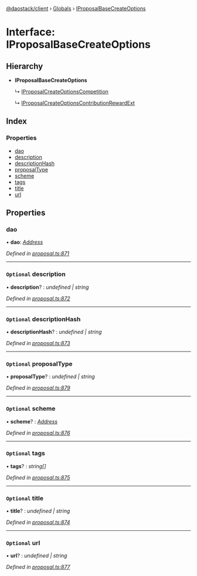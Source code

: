 [@daostack/client](../README.md) › [Globals](../globals.md) › [IProposalBaseCreateOptions](iproposalbasecreateoptions.md)

# Interface: IProposalBaseCreateOptions

## Hierarchy

* **IProposalBaseCreateOptions**

  ↳ [IProposalCreateOptionsCompetition](iproposalcreateoptionscompetition.md)

  ↳ [IProposalCreateOptionsContributionRewardExt](iproposalcreateoptionscontributionrewardext.md)

## Index

### Properties

* [dao](iproposalbasecreateoptions.md#dao)
* [description](iproposalbasecreateoptions.md#optional-description)
* [descriptionHash](iproposalbasecreateoptions.md#optional-descriptionhash)
* [proposalType](iproposalbasecreateoptions.md#optional-proposaltype)
* [scheme](iproposalbasecreateoptions.md#optional-scheme)
* [tags](iproposalbasecreateoptions.md#optional-tags)
* [title](iproposalbasecreateoptions.md#optional-title)
* [url](iproposalbasecreateoptions.md#optional-url)

## Properties

###  dao

• **dao**: *[Address](../globals.md#address)*

*Defined in [proposal.ts:871](https://github.com/daostack/client/blob/1bc237e/src/proposal.ts#L871)*

___

### `Optional` description

• **description**? : *undefined | string*

*Defined in [proposal.ts:872](https://github.com/daostack/client/blob/1bc237e/src/proposal.ts#L872)*

___

### `Optional` descriptionHash

• **descriptionHash**? : *undefined | string*

*Defined in [proposal.ts:873](https://github.com/daostack/client/blob/1bc237e/src/proposal.ts#L873)*

___

### `Optional` proposalType

• **proposalType**? : *undefined | string*

*Defined in [proposal.ts:879](https://github.com/daostack/client/blob/1bc237e/src/proposal.ts#L879)*

___

### `Optional` scheme

• **scheme**? : *[Address](../globals.md#address)*

*Defined in [proposal.ts:876](https://github.com/daostack/client/blob/1bc237e/src/proposal.ts#L876)*

___

### `Optional` tags

• **tags**? : *string[]*

*Defined in [proposal.ts:875](https://github.com/daostack/client/blob/1bc237e/src/proposal.ts#L875)*

___

### `Optional` title

• **title**? : *undefined | string*

*Defined in [proposal.ts:874](https://github.com/daostack/client/blob/1bc237e/src/proposal.ts#L874)*

___

### `Optional` url

• **url**? : *undefined | string*

*Defined in [proposal.ts:877](https://github.com/daostack/client/blob/1bc237e/src/proposal.ts#L877)*
